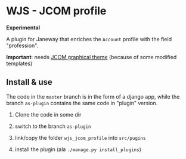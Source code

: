 # WJS - JCOM profile

**Experimental**


A plugin for Janeway that enriches the `Account` profile with the
field "profession".

**Important**: needs [JCOM graphical
theme](https://github.com/gamboz/jcom-theme) (because of some modified
templates)

## Install & use


The code in the `master` branch is in the form of a django app, while
the branch `as-plugin` contains the same code in "plugin" version.

1. Clone the code in some dir

1. switch to the branch `as-plugin`

1. link/copy the folder `wjs_jcom_profile` into `src/pugins`

1. install the plugin (ala `./manage.py install_plugins`)

